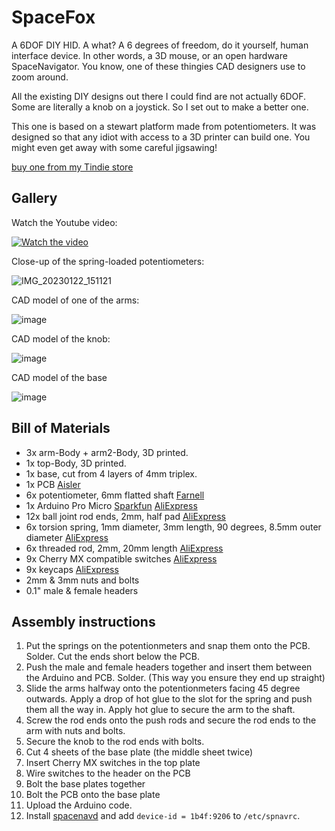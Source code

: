# SpaceFox

A 6DOF DIY HID. A what? A 6 degrees of freedom, do it yourself, human interface device. In other words, a 3D mouse, or an open hardware SpaceNavigator. You know, one of these thingies CAD designers use to zoom around.

All the existing DIY designs out there I could find are not actually 6DOF. Some are literally a knob on a joystick. So I set out to make a better one.

This one is based on a stewart platform made from potentiometers. It was designed so that any idiot with access to a 3D printer can build one. You might even get away with some careful jigsawing!

[buy one from my Tindie store](https://www.tindie.com/products/pepijndevos/6-dof-arduino-cad-mouse/)

## Gallery

Watch the Youtube video:

[![Watch the video](https://img.youtube.com/vi/axdTv2XX5zU/maxresdefault.jpg)](https://youtu.be/axdTv2XX5zU)

Close-up of the spring-loaded potentiometers:

![IMG_20230122_151121](https://user-images.githubusercontent.com/168609/213920844-3f1e3f3d-3065-4bd1-9ab4-7fa8e2922a25.jpg)

CAD model of one of the arms:

![image](https://user-images.githubusercontent.com/168609/213920949-31435c7b-7e93-4a9d-b29e-73e77e09bedb.png)

CAD model of the knob:

![image](https://user-images.githubusercontent.com/168609/213920918-92643485-3842-4950-9df4-5a42fd7a9d67.png)

CAD model of the base

![image](https://user-images.githubusercontent.com/168609/213924230-eee82a88-b86e-415a-8a56-f27027b6e142.png)

## Bill of Materials

* 3x arm-Body + arm2-Body, 3D printed.
* 1x top-Body, 3D printed.
* 1x base, cut from 4 layers of 4mm triplex.
* 1x PCB [Aisler](https://aisler.net/p/TOQVENVP)
* 6x potentiometer, 6mm flatted shaft [Farnell](https://nl.farnell.com/tt-electronics-bi-technologies/p120k-f20br5k/potentiometer-rotary-5k-20mm-20/dp/2771751)
* 1x Arduino Pro Micro [Sparkfun](https://www.sparkfun.com/products/12640) [AliExpress](https://www.aliexpress.com/item/32768308647.html)
* 12x ball joint rod ends, 2mm, half pad [AliExpress](https://www.aliexpress.com/item/1005003423670988.html)
* 6x torsion spring, 1mm diameter, 3mm length, 90 degrees, 8.5mm outer diameter [AliExpress](https://www.aliexpress.com/item/1005003823259348.html)
* 6x threaded rod, 2mm, 20mm length [AliExpress](https://nl.aliexpress.com/item/1005002781646885.html)
* 9x Cherry MX compatible switches [AliExpress](https://nl.aliexpress.com/item/1005004285423123.html)
* 9x keycaps [AliExpress](https://nl.aliexpress.com/item/1005003302173904.html)
* 2mm & 3mm nuts and bolts
* 0.1" male & female headers

## Assembly instructions

1. Put the springs on the potentionmeters and snap them onto the PCB. Solder. Cut the ends short below the PCB.
2. Push the male and female headers together and insert them between the Arduino and PCB. Solder. (This way you ensure they end up straight)
3. Slide the arms halfway onto the potentionmeters facing 45 degree outwards. Apply a drop of hot glue to the slot for the spring and push them all the way in. Apply hot glue to secure the arm to the shaft.
4. Screw the rod ends onto the push rods and secure the rod ends to the arm with nuts and bolts.
5. Secure the knob to the rod ends with bolts.
7. Cut 4 sheets of the base plate (the middle sheet twice)
8. Insert Cherry MX switches in the top plate
9. Wire switches to the header on the PCB
11. Bolt the base plates together
10. Bolt the PCB onto the base plate
6. Upload the Arduino code.
8. Install [spacenavd](https://github.com/FreeSpacenav/spacenavd) and add `device-id = 1b4f:9206` to `/etc/spnavrc`.
